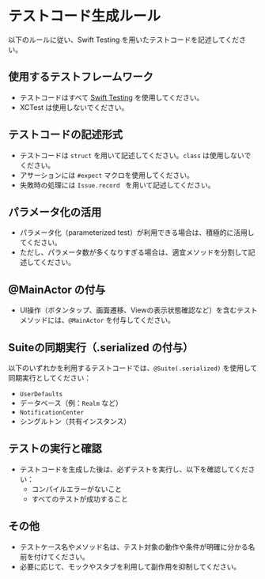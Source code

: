 # テストコード生成ルール

以下のルールに従い、Swift Testing を用いたテストコードを記述してください。

## 使用するテストフレームワーク

* テストコードはすべて [Swift Testing](https://developer.apple.com/documentation/testing) を使用してください。
* XCTest は使用しないでください。

## テストコードの記述形式

* テストコードは `struct` を用いて記述してください。`class` は使用しないでください。
* アサーションには `#expect` マクロを使用してください。
* 失敗時の処理には `Issue.record ` を用いて記述してください。

## パラメータ化の活用

* パラメータ化（parameterized test）が利用できる場合は、積極的に活用してください。
* ただし、パラメータ数が多くなりすぎる場合は、適宜メソッドを分割して記述してください。

## @MainActor の付与

* UI操作（ボタンタップ、画面遷移、Viewの表示状態確認など）を含むテストメソッドには、`@MainActor` を付与してください。

## Suiteの同期実行（.serialized の付与）

以下のいずれかを利用するテストコードでは、`@Suite(.serialized)` を使用して同期実行としてください：

* `UserDefaults`
* データベース（例：`Realm` など）
* `NotificationCenter`
* シングルトン（共有インスタンス）

## テストの実行と確認

* テストコードを生成した後は、必ずテストを実行し、以下を確認してください：
  * コンパイルエラーがないこと
  * すべてのテストが成功すること

## その他

* テストケース名やメソッド名は、テスト対象の動作や条件が明確に分かる名前を付けてください。
* 必要に応じて、モックやスタブを利用して副作用を抑制してください。